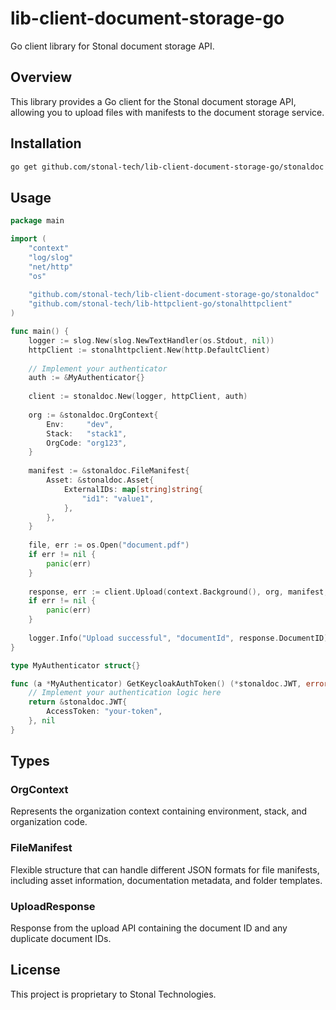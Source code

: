 # lib-client-document-storage-go

Go client library for Stonal document storage API.

## Overview

This library provides a Go client for the Stonal document storage API, allowing you to upload files with manifests to the document storage service.

## Installation

```bash
go get github.com/stonal-tech/lib-client-document-storage-go/stonaldoc
```

## Usage

```go
package main

import (
    "context"
    "log/slog"
    "net/http"
    "os"
    
    "github.com/stonal-tech/lib-client-document-storage-go/stonaldoc"
    "github.com/stonal-tech/lib-httpclient-go/stonalhttpclient"
)

func main() {
    logger := slog.New(slog.NewTextHandler(os.Stdout, nil))
    httpClient := stonalhttpclient.New(http.DefaultClient)
    
    // Implement your authenticator
    auth := &MyAuthenticator{}
    
    client := stonaldoc.New(logger, httpClient, auth)
    
    org := &stonaldoc.OrgContext{
        Env:     "dev",
        Stack:   "stack1",
        OrgCode: "org123",
    }
    
    manifest := &stonaldoc.FileManifest{
        Asset: &stonaldoc.Asset{
            ExternalIDs: map[string]string{
                "id1": "value1",
            },
        },
    }
    
    file, err := os.Open("document.pdf")
    if err != nil {
        panic(err)
    }
    
    response, err := client.Upload(context.Background(), org, manifest, file, "document.pdf")
    if err != nil {
        panic(err)
    }
    
    logger.Info("Upload successful", "documentId", response.DocumentID)
}

type MyAuthenticator struct{}

func (a *MyAuthenticator) GetKeycloakAuthToken() (*stonaldoc.JWT, error) {
    // Implement your authentication logic here
    return &stonaldoc.JWT{
        AccessToken: "your-token",
    }, nil
}
```

## Types

### OrgContext

Represents the organization context containing environment, stack, and organization code.

### FileManifest

Flexible structure that can handle different JSON formats for file manifests, including asset information, documentation metadata, and folder templates.

### UploadResponse

Response from the upload API containing the document ID and any duplicate document IDs.

## License

This project is proprietary to Stonal Technologies.